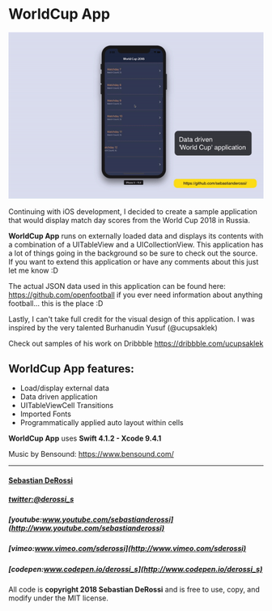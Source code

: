 # WorldCup App

[![N|Solid](https://github.com/sebastianderossi/iOS-Examples/blob/master/WorldCupApplication/WorldCup.gif)](https://vimeo.com/282574050)

Continuing with iOS development, I decided to create a sample application that would display match day scores from the World Cup 2018 in Russia.

**WorldCup App** runs on externally loaded data and displays its contents with a combination of a UITableView and a UICollectionView. This application has a lot of things going in the background so be sure to check out the source. If you want to extend this application or have any comments about this just let me know :D

The actual JSON data used in this application can be found here: https://github.com/openfootball if you ever need information about anything football... this is the place :D

Lastly, I can't take full credit for the visual design of this application. I was inspired by the very talented Burhanudin Yusuf (@ucupsaklek)

Check out samples of his work on Dribbble https://dribbble.com/ucupsaklek

## WorldCup App features:
 - Load/display external data
 - Data driven application
 - UITableViewCell Transitions
 - Imported Fonts
 - Programmatically applied auto layout within cells

**WorldCup App** uses **Swift 4.1.2 - Xcode 9.4.1**

Music by Bensound: https://www.bensound.com/

----------------

#### [Sebastian DeRossi](mailto:sebastian.derossi@gmail.com)

##### [twitter:@derossi_s](http://www.twitter.com/derossi_s)
##### [youtube:www.youtube.com/sebastianderossi](http://www.youtube.com/sebastianderossi)
##### [vimeo:www.vimeo.com/sderossi](http://www.vimeo.com/sderossi)
##### [codepen:www.codepen.io/derossi_s](http://www.codepen.io/derossi_s)

All code is **copyright 2018 Sebastian DeRossi** and is free to use, copy, and modify under the MIT license.
